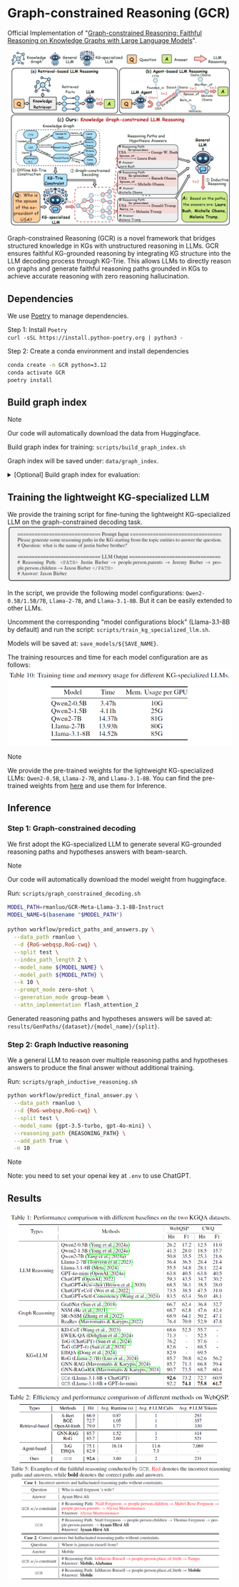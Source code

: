 # Graph-constrained Reasoning (GCR)

Official Implementation of "[Graph-constrained Reasoning: Faithful Reasoning on Knowledge Graphs with Large Language Models](https://arxiv.org/abs/xx)".

![](resources/GCR.png)

Graph-constrained Reasoning (GCR) is a novel framework that  bridges structured knowledge in KGs with unstructured reasoning in LLMs. GCR ensures faithful KG-grounded reasoning by integrating KG structure into the LLM decoding process through KG-Trie. This allows LLMs to directly reason on graphs and generate faithful reasoning paths grounded in KGs to achieve accurate reasoning with zero reasoning hallucination. 

## Dependencies

We use [Poetry](https://python-poetry.org/) to manage dependencies.  

Step 1: Install `Poetry`   
`curl -sSL https://install.python-poetry.org | python3 -`

Step 2: Create a conda environment and install dependencies

```bash
conda create -n GCR python=3.12
conda activate GCR
poetry install
```

## Build graph index

> [!NOTE]
> Our code will automatically download the data from Huggingface.

Build graph index for training: `scripts/build_graph_index.sh`

Graph index will be saved under: `data/graph_index`.

<details> <summary>[Optional] Build graph index for evaluation:</summary>

You can pre-build the graph index for faster evaluation. Otherwise, the evaluation script will build the graph index on-the-fly.   
```bash
DATA_PATH="RoG-webqsp RoG-cwq"
SPLIT=test
N_PROCESS=8
HOP=2 # 3
for DATA_PATH in ${DATA_PATH}; do
    python workflow/build_graph_index.py --d ${DATA_PATH} --split ${SPLIT} --n ${N_PROCESS} --K ${HOP}
done
```
</details>


## Training the lightweight KG-specialized LLM

We provide the training script for fine-tuning the lightweight KG-specialized LLM on the graph-constrained decoding task. 
![](resources/graph-constrained-decoding.png)

In the script, we provide the following model configurations: `Qwen2-0.5B/1.5B/7B`, `Llama-2-7B`, and `Llama-3.1-8B`. But it can be easily extended to other LLMs.

Uncomment the corresponding "model configurations block" (Llama-3.1-8B by default) and run the script: `scripts/train_kg_specialized_llm.sh`.

Models will be saved at: `save_models/${SAVE_NAME}`.

The training resources and time for each model configuration are as follows:
![](./resources/train.png) 

> [!NOTE]
> We provide the pre-trained weights for the lightweight KG-specialized LLMs: `Qwen2-0.5B`, `Llama-2-7B`, and `Llama-3.1-8B`. You can find the pre-trained weights from [here](https://huggingface.co/collections/rmanluo/graph-constrained-reasoning-671052e5c808aa5e8c57501a) and use them for Inference.

## Inference

### Step 1: Graph-constrained decoding

We first adopt the KG-specialized LLM to generate several KG-grounded reasoning paths and hypotheses answers with beam-search.

> [!NOTE]
> Our code will automatically download the model weight from huggingface.

Run: `scripts/graph_constrained_decoding.sh`

```bash
MODEL_PATH=rmanluo/GCR-Meta-Llama-3.1-8B-Instruct
MODEL_NAME=$(basename "$MODEL_PATH")

python workflow/predict_paths_and_answers.py \
  --data_path rmanluo \
  --d {RoG-webqsp,RoG-cwq} \
  --split test \
  --index_path_length 2 \
  --model_name ${MODEL_NAME} \
  --model_path ${MODEL_PATH} \
  --k 10 \
  --prompt_mode zero-shot \
  --generation_mode group-beam \
  --attn_implementation flash_attention_2
```
Generated reasoning paths and hypotheses answers will be saved at: `results/GenPaths/{dataset}/{model_name}/{split}`.

### Step 2: Graph Inductive reasoning

We a general LLM to reason over multiple reasoning paths and hypotheses answers to produce the final answer without additional training.

Run: `scripts/graph_inductive_reasoning.sh`

```bash
python workflow/predict_final_answer.py \
  --data_path rmanluo \
  --d {RoG-webqsp,RoG-cwq} \
  --split test \
  --model_name {gpt-3.5-turbo, gpt-4o-mini} \
  --reasoning_path {REASONING_PATH} \
  --add_path True \
  -n 10
```

> [!NOTE]
> Note: you need to set your openai key at `.env` to use ChatGPT.

## Results

![](resources/KGQA.png)
![](resources/efficiency.png)
![](resources/cases.png)